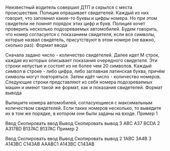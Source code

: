 Неизвестный водитель совершил ДТП и скрылся с места происшествия. Полиция опрашивает свидетелей. Каждый из них говорит, что запомнил какие-то буквы и цифры номера. Но при этом свидетели не помнят порядок этих цифр и букв. Полиция хочет проверить несколько подозреваемых автомобилей. Будем говорить, что номер согласуется с показанием свидетеля, если все символы, которые назвал свидетель, присутствуют в этом номере (не важно, сколько раз).
Формат ввода

Сначала задано число  - количество свидетелей. Далее идет M строк, каждая из которых описывает показания очередного свидетеля. Эти строки непустые и состоят из не более чем 20 символов. Каждый символ в строке - либо цифра, либо заглавная латинская буква, причём символы могут повторяться. 
Затем идёт число  - количество номеров. Следующие строки представляют из себя номера подозреваемых машин и имеют такой же формат, как и показания свидетелей.
Формат вывода

Выпишите номера автомобилей, согласующиеся с максимальным количеством свидетелей. Если таких номеров несколько, то выведите их в том же порядке, в котором они были заданы на входе.
Пример 1

Ввод Скопировать ввод    Вывод Скопировать вывод
3
ABC
A37
BCDA
2
A317BD
B137AC
B137AC
Пример 2

Ввод Скопировать ввод    Вывод Скопировать вывод
2
1ABC
3A4B
3
A143BC
C143AB
AAABC1
A143BC
C143AB
